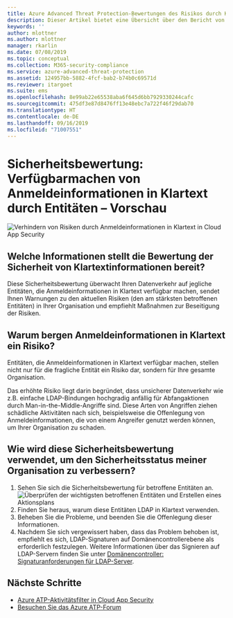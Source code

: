 ```yaml
---
title: Azure Advanced Threat Protection-Bewertungen des Risikos durch Klartextinformationen | Microsoft-Dokumentation
description: Dieser Artikel bietet eine Übersicht über den Bericht von Azure ATP zur Bewertung des Identitätssicherheitsstatus von Klartext.
keywords: ''
author: mlottner
ms.author: mlottner
manager: rkarlin
ms.date: 07/08/2019
ms.topic: conceptual
ms.collection: M365-security-compliance
ms.service: azure-advanced-threat-protection
ms.assetid: 124957bb-5882-4fcf-bab2-b74b0c69571d
ms.reviewer: itargoet
ms.suite: ems
ms.openlocfilehash: 8e99ab22e65538aba6f645d6bb7929330244cafc
ms.sourcegitcommit: 475df3e87d8476ff13e48ebc7a722f46f29dab70
ms.translationtype: HT
ms.contentlocale: de-DE
ms.lasthandoff: 09/16/2019
ms.locfileid: "71007551"
---
```

# <a name="security-assessment-entities-exposing-credentials-in-clear-text-----preview"></a>Sicherheitsbewertung: Verfügbarmachen von Anmeldeinformationen in Klartext durch Entitäten – Vorschau

![Verhindern von Risiken durch Anmeldeinformationen in Klartext in Cloud App Security](media/atp-cas-isp-clear-text-1.png)

## <a name="what-information-does-the-prevent-clear-text-security-assessment-provide"></a>Welche Informationen stellt die Bewertung der Sicherheit von Klartextinformationen bereit? 

Diese Sicherheitsbewertung überwacht Ihren Datenverkehr auf jegliche Entitäten, die Anmeldeinformationen in Klartext verfügbar machen, sendet Ihnen Warnungen zu den aktuellen Risiken (den am stärksten betroffenen Entitäten) in Ihrer Organisation und empfiehlt Maßnahmen zur Beseitigung der Risiken. 

## <a name="why-is-clear-text-credential-exposure-risky"></a>Warum bergen Anmeldeinformationen in Klartext ein Risiko?  
Entitäten, die Anmeldeinformationen in Klartext verfügbar machen, stellen nicht nur für die fragliche Entität ein Risiko dar, sondern für Ihre gesamte Organisation.  

Das erhöhte Risiko liegt darin begründet, dass unsicherer Datenverkehr wie z.B. einfache LDAP-Bindungen hochgradig anfällig für Abfangaktionen durch Man-in-the-Middle-Angriffe sind. Diese Arten von Angriffen ziehen schädliche Aktivitäten nach sich, beispielsweise die Offenlegung von Anmeldeinformationen, die von einem Angreifer genutzt werden können, um Ihrer Organisation zu schaden. 

## <a name="how-do-i-use-this-security-assessment-to-improve-my-organizational-security-posture"></a>Wie wird diese Sicherheitsbewertung verwendet, um den Sicherheitsstatus meiner Organisation zu verbessern? 

1. Sehen Sie sich die Sicherheitsbewertung für betroffene Entitäten an. 
    ![Überprüfen der wichtigsten betroffenen Entitäten und Erstellen eines Aktionsplans](media/atp-cas-isp-clear-text-2.png)
1. Finden Sie heraus, warum diese Entitäten LDAP in Klartext verwenden. 
1. Beheben Sie die Probleme, und beenden Sie die Offenlegung dieser Informationen. 
1. Nachdem Sie sich vergewissert haben, dass das Problem behoben ist, empfiehlt es sich, LDAP-Signaturen auf Domänencontrollerebene als erforderlich festzulegen. Weitere Informationen über das Signieren auf LDAP-Servern finden Sie unter [Domänencontroller: Signaturanforderungen für LDAP-Server](https://docs.microsoft.com/windows/security/threat-protection/security-policy-settings/domain-controller-ldap-server-signing-requirements). 
 

## <a name="next-steps"></a>Nächste Schritte
- [Azure ATP-Aktivitätsfilter in Cloud App Security](atp-activities-filtering-mcas.md)
- [Besuchen Sie das Azure ATP-Forum](https://aka.ms/azureatpcommunity)
